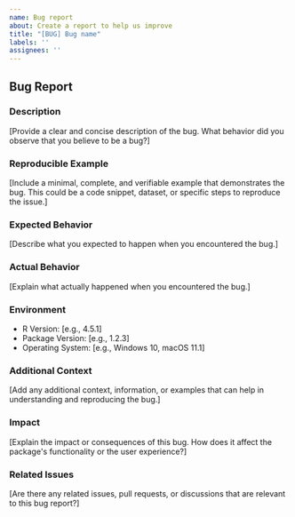 ```yaml
---
name: Bug report
about: Create a report to help us improve
title: "[BUG] Bug name"
labels: ''
assignees: ''
---
```


## Bug Report

### Description
[Provide a clear and concise description of the bug. What behavior did you observe that you believe to be a bug?]

### Reproducible Example
[Include a minimal, complete, and verifiable example that demonstrates the bug. This could be a code snippet, dataset, or specific steps to reproduce the issue.]

### Expected Behavior
[Describe what you expected to happen when you encountered the bug.]

### Actual Behavior
[Explain what actually happened when you encountered the bug.]

### Environment
- R Version: [e.g., 4.5.1]
- Package Version: [e.g., 1.2.3]
- Operating System: [e.g., Windows 10, macOS 11.1]

### Additional Context
[Add any additional context, information, or examples that can help in understanding and reproducing the bug.]

### Impact
[Explain the impact or consequences of this bug. How does it affect the package's functionality or the user experience?]

### Related Issues
[Are there any related issues, pull requests, or discussions that are relevant to this bug report?]
